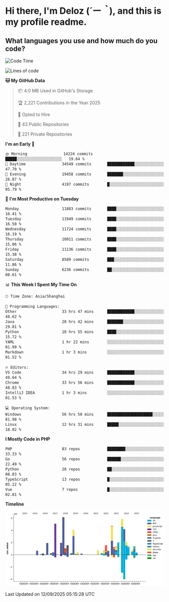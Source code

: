 # **Hi there, I'm Deloz (*´ー｀*), and this is my profile readme.**

## **What languages you use and how much do you code?**

<!--START_SECTION:waka-->
![Code Time](http://img.shields.io/badge/Code%20Time-7%2C442%20hrs%2031%20mins-blue)

![Lines of code](https://img.shields.io/badge/From%20Hello%20World%20I%27ve%20Written-53.6%20million%20lines%20of%20code-blue)

**🐱 My GitHub Data** 

> 📦 4.0 MB Used in GitHub's Storage 
 > 
> 🏆 2,221 Contributions in the Year 2025
 > 
> 💼 Opted to Hire
 > 
> 📜 43 Public Repositories 
 > 
> 🔑 221 Private Repositories 
 > 
**I'm an Early 🐤** 

```text
🌞 Morning                14224 commits       █████░░░░░░░░░░░░░░░░░░░░   19.64 % 
🌆 Daytime                34549 commits       ████████████░░░░░░░░░░░░░   47.70 % 
🌃 Evening                19458 commits       ███████░░░░░░░░░░░░░░░░░░   26.87 % 
🌙 Night                  4197 commits        █░░░░░░░░░░░░░░░░░░░░░░░░   05.79 % 
```
📅 **I'm Most Productive on Tuesday** 

```text
Monday                   11883 commits       ████░░░░░░░░░░░░░░░░░░░░░   16.41 % 
Tuesday                  11949 commits       ████░░░░░░░░░░░░░░░░░░░░░   16.50 % 
Wednesday                11724 commits       ████░░░░░░░░░░░░░░░░░░░░░   16.19 % 
Thursday                 10911 commits       ████░░░░░░░░░░░░░░░░░░░░░   15.06 % 
Friday                   11136 commits       ████░░░░░░░░░░░░░░░░░░░░░   15.38 % 
Saturday                 8589 commits        ███░░░░░░░░░░░░░░░░░░░░░░   11.86 % 
Sunday                   6236 commits        ██░░░░░░░░░░░░░░░░░░░░░░░   08.61 % 
```


📊 **This Week I Spent My Time On** 

```text
🕑︎ Time Zone: Asia/Shanghai

💬 Programming Languages: 
Other                    33 hrs 47 mins      ████████████░░░░░░░░░░░░░   48.62 % 
Java                     20 hrs 42 mins      ███████░░░░░░░░░░░░░░░░░░   29.81 % 
Python                   10 hrs 55 mins      ████░░░░░░░░░░░░░░░░░░░░░   15.72 % 
YAML                     1 hr 22 mins        ░░░░░░░░░░░░░░░░░░░░░░░░░   01.99 % 
Markdown                 1 hr 3 mins         ░░░░░░░░░░░░░░░░░░░░░░░░░   01.52 % 

🔥 Editors: 
VS Code                  34 hrs 29 mins      ████████████░░░░░░░░░░░░░   49.64 % 
Chrome                   33 hrs 56 mins      ████████████░░░░░░░░░░░░░   48.83 % 
IntelliJ IDEA            1 hr 3 mins         ░░░░░░░░░░░░░░░░░░░░░░░░░   01.53 % 

💻 Operating System: 
Windows                  56 hrs 58 mins      ████████████████████░░░░░   81.98 % 
Linux                    12 hrs 31 mins      █████░░░░░░░░░░░░░░░░░░░░   18.02 % 
```

**I Mostly Code in PHP** 

```text
PHP                      83 repos            ████████░░░░░░░░░░░░░░░░░   33.33 % 
Go                       56 repos            ██████░░░░░░░░░░░░░░░░░░░   22.49 % 
Python                   20 repos            ██░░░░░░░░░░░░░░░░░░░░░░░   08.03 % 
TypeScript               13 repos            █░░░░░░░░░░░░░░░░░░░░░░░░   05.22 % 
Vue                      7 repos             █░░░░░░░░░░░░░░░░░░░░░░░░   02.81 % 
```



**Timeline**

![Lines of Code chart](https://raw.githubusercontent.com/deloz/deloz/main/assets/bar_graph.png)


 Last Updated on 12/09/2025 05:15:28 UTC
<!--END_SECTION:waka-->
